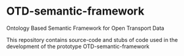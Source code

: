 # OTD-semantic-framework
Ontology Based Semantic Framework for Open Transport Data 

This repository contains source-code and stubs of code used
in the development of the prototype OTD-semantic-framework

